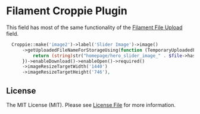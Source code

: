 # Filament Croppie Plugin


This field has most of the same functionality of the [Filament File Upload](https://filamentphp.com/docs/2.x/forms/fields#file-upload) field.

```php
  Croppie::make('image2')->label('Slider Image')->image()
      ->getUploadedFileNameForStorageUsing(function (TemporaryUploadedFile $file): string {
          return (string)str("homepage/hero_slider_image_" . $file->hashName());
      })->enableDownload()->enableOpen()->required()
      ->imageResizeTargetWidth('1440')
      ->imageResizeTargetHeight('746'),
```



## License

The MIT License (MIT). Please see [License File](LICENSE.md) for more information.
